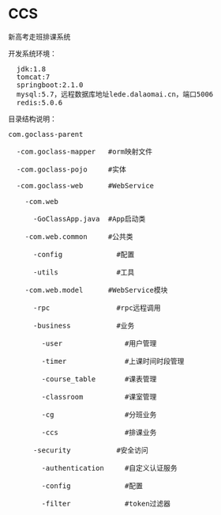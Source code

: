 # CCS
新高考走班排课系统

开发系统环境：
<pre>
  jdk:1.8
  tomcat:7
  springboot:2.1.0
  mysql:5.7，远程数据库地址lede.dalaomai.cn，端口5006
  redis:5.0.6
</pre>

目录结构说明：
<pre>
com.goclass-parent</br>
  -com.goclass-mapper   #orm映射文件</br>
  -com.goclass-pojo     #实体</br>
  -com.goclass-web      #WebService</br>
    -com.web</br>
      -GoClassApp.java  #App启动类</br>
    -com.web.common     #公共类</br>
      -config             #配置</br>
      -utils              #工具</br>
    -com.web.model      #WebService模块</br>
      -rpc                #rpc远程调用</br>
      -business           #业务</br>
        -user               #用户管理</br>
        -timer              #上课时间时段管理</br>
        -course_table       #课表管理</br>
        -classroom          #课室管理</br>
        -cg                 #分班业务</br>
        -ccs                #排课业务</br>
      -security           #安全访问</br>
        -authentication     #自定义认证服务</br>
        -config             #配置</br>
        -filter             #token过滤器</br>
</pre>
